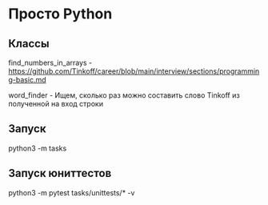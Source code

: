 # Просто Python
## Классы
find_numbers_in_arrays - https://github.com/Tinkoff/career/blob/main/interview/sections/programming-basic.md

word_finder - Ищем, сколько раз можно составить слово Tinkoff из полученной на вход строки

## Запуск
python3 -m tasks

## Запуск юниттестов
python3 -m pytest tasks/unittests/* -v